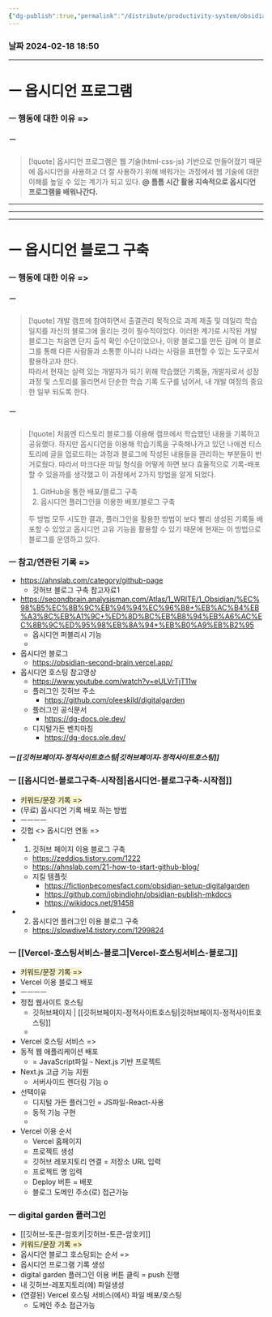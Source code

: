 ```yaml
---
{"dg-publish":true,"permalink":"/distribute/productivity-system/obsidian-zettelkasten-table-of-contents/","tags":["옵시디언_제텔카스텐","생산성-시스템"],"noteIcon":""}
---
```


### 날짜 2024-02-18 18:50



-------------------------------

# ㅡ 옵시디언 프로그램

### ㅡ 행동에 대한 이유 =>

##### ㅡ

> [!quote]
> 옵시디언 프로그램은 웹 기술(html-css-js) 기반으로 만들어졌기 때문에 옵시디언을 사용하고 더 잘 사용하기 위해 배워가는 과정에서 웹 기술에 대한 이해를 높일 수 있는 계기가 되고 있다.
> **@ 틈틈 시간 활용 지속적으로 옵시디언 프로그램을 배워나간다.**



------------
-------------
--------------
# ㅡ 옵시디언 블로그 구축

### ㅡ 행동에 대한 이유 =>

##### ㅡ

> [!quote]
> 개발 캠프에 참여하면서 출결관리 목적으로 과제 제출 및 데일리 학습 일지를 자신의 블로그에 올리는 것이 필수적이었다. 이러한 계기로 시작된 개발 블로그는 처음엔 단지 출석 확인 수단이었으나, 이왕 블로그를 만든 김에 이 블로그를 통해 다른 사람들과 소통뿐 아니라 나라는 사람을 표현할 수 있는 도구로서 활용하고자 한다.  
> 따라서 현재는 실력 있는 개발자가 되기 위해 학습했던 기록들, 개발자로서 성장과정 및 스토리를 올리면서 단순한 학습 기록 도구를 넘어서, 내 개발 여정의 중요한 일부 되도록 한다.

##### ㅡ 

> [!quote]
> 처음엔 티스토리 블로그를 이용해 캠프에서 학습했던 내용을 기록하고 공유했다. 하지만 옵시디언을 이용해 학습기록을 구축해나가고 있던 나에겐 티스토리에 글을 업로드하는 과정과 블로그에 작성된 내용들을 관리하는 부분들이 번거로웠다. 따라서 마크다운 파일 형식을 어떻게 하면 보다 효율적으로 기록-배포할 수 있을까를 생각했고 이 과정에서 2가지 방법을 알게 되었다.
> 1. GitHub을 통한 배포/블로그 구축
> 2. 옵시디언 플러그인을 이용한 배포/블로그 구축
> 
> 두 방법 모두 시도한 결과, 플러그인을 활용한 방법이 보다 빨리 생성된 기록들 배포할 수 있었고 옵시디언 고유 기능을 활용할 수 있기 때문에 현재는 이 방법으로 블로그를 운영하고 있다. 


### ㅡ 참고/연관된 기록 =>
- https://ahnslab.com/category/github-page
	- 깃허브 블로그 구축 참고자료1
- https://secondbrain.analysisman.com/Atlas/1_WRITE/1_Obsidian/%EC%98%B5%EC%8B%9C%EB%94%94%EC%96%B8+%EB%AC%B4%EB%A3%8C%EB%A1%9C+%ED%8D%BC%EB%B8%94%EB%A6%AC%EC%8B%9C%ED%95%98%EB%8A%94+%EB%B0%A9%EB%B2%95
	- 옵시디언 퍼블리시 기능 
	- 
- 옵시디언 블로그 
	- https://obsidian-second-brain.vercel.app/
- 옵시디언 호스팅 참고영상 
	- https://www.youtube.com/watch?v=eULVrTjT11w
	- 플러그인 깃허브 주소
		- https://github.com/oleeskild/digitalgarden
	- 플러그인 공식문서
		- https://dg-docs.ole.dev/
	- 디지털가든 벤치마칭
		- https://dg-docs.ole.dev/
##### ㅡ [[깃허브페이지-정적사이트호스팅\|깃허브페이지-정적사이트호스팅]]


### ㅡ [[옵시디언-블로그구축-시작점\|옵시디언-블로그구축-시작점]]
- <span style="background:rgba(240, 200, 0, 0.2)">키워드/문장 기록 =></span>
- (무료) 옵시디언 기록 배포 하는 방법
- ㅡㅡㅡㅡ
- 깃헙 <> 옵시디언 연동 =>
- 1. 깃허브 페이지 이용 블로그 구축
	- https://zeddios.tistory.com/1222
	- https://ahnslab.com/21-how-to-start-github-blog/
	- 지킬 템플릿
		- https://fictionbecomesfact.com/obsidian-setup-digitalgarden
		- https://github.com/jobindjohn/obsidian-publish-mkdocs
		- https://wikidocs.net/91458
- 2. 옵시디언 플러그인 이용 블로그 구축
	- https://slowdive14.tistory.com/1299824


### ㅡ [[Vercel-호스팅서비스-블로그\|Vercel-호스팅서비스-블로그]]
- <span style="background:rgba(240, 200, 0, 0.2)">키워드/문장 기록 =></span>
- Vercel 이용 블로그 배포
- ㅡㅡㅡㅡ
- 정접 웹사이트 호스팅 
	- 깃허브페이지 | [[깃허브페이지-정적사이트호스팅\|깃허브페이지-정적사이트호스팅]]
	- 
- Vercel 호스팅 서비스 =>
- 동적 웹 애플리케이션 배포
	- = JavaScript파일 - Next.js 기반 프로젝트 
- Next.js 고급 기능 지원
	- 서버사이드 렌더링 기능 o
- 선택이유
	- 디지털 가든 플러그인 = JS파일-React-사용 
	- 동적 기능 구현
	- 
- Vercel 이용 순서
	- Vercel 홈페이지
	- 프로젝트 생성
	- 깃허브 레포지토리 연결 = 저장소 URL 입력
	- 프로젝트 명 입력
	- Deploy 버튼 = 배포
	- 블로그 도메인 주소(로) 접근가능

### ㅡ digital garden 플러그인
- [[깃허브-토큰-암호키\|깃허브-토큰-암호키]]
- <span style="background:rgba(240, 200, 0, 0.2)">키워드/문장 기록 =></span>
- 옵시디언 블로그 호스팅되는 순서 =>
- 옵시디언 프로그램 기록 생성
- digital garden 플러그인 이용 버튼 클릭 = push 진행
- 내 깃허브-레포지토리(에) 파일생성
- (연결된) Vercel 호스팅 서비스(에서) 파일 배포/호스팅
	- 도메인 주소 접근가능
